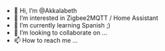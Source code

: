 - 👋 Hi, I’m @Akkalabeth
- 👀 I’m interested in Zigbee2MQTT / Home Assistant
- 🌱 I’m currently learning Spanish ;)
- 💞️ I’m looking to collaborate on ...
- 📫 How to reach me ...

<!---
Akkalabeth/Akkalabeth is a ✨ special ✨ repository because its `README.md` (this file) appears on your GitHub profile.
You can click the Preview link to take a look at your changes.
--->
